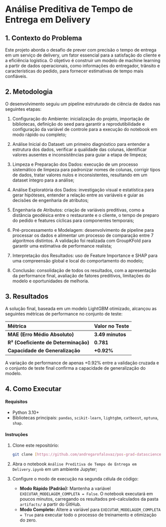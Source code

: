 # Análise Preditiva de Tempo de Entrega em Delivery

## 1. Contexto do Problema
Este projeto aborda o desafio de prever com precisão o tempo de entrega em um serviço de delivery, um fator essencial para a satisfação do cliente e a eficiência logística. O objetivo é construir um modelo de machine learning a partir de dados operacionais, como informações do entregador, trânsito e características do pedido, para fornecer estimativas de tempo mais confiáveis.


## 2. Metodologia
O desenvolvimento seguiu um pipeline estruturado de ciência de dados nas seguintes etapas:
  1. Configuração do Ambiente: inicialização do projeto, importação de bibliotecas, definição do seed para garantir a reprodutibilidade e configuração da variável de controle para a execução do notebook em modo rápido ou completo;

  2. Análise Inicial do Dataset: um primeiro diagnóstico para entender a estrutura dos dados, verificar a qualidade das colunas, identificar valores ausentes e inconsistências para guiar a etapa de limpeza;
  
  3. Limpeza e Preparação dos Dados: execução de um processo sistemático de limpeza para padronizar nomes de colunas, corrigir tipos de dados, tratar valores nulos e inconsistentes, resultando em um dataset íntegro para a análise;
  
  4. Análise Exploratória dos Dados: investigação visual e estatística para gerar hipóteses, entender a relação entre as variáveis e guiar as decisões de engenharia de atributos;
  
  5. Engenharia de Atributos: criação de variáveis preditivas, como a distância geodésica entre o restaurante e o cliente, o tempo de preparo do pedido e features cíclicas para componentes temporais;
  
  6. Pré-processamento e Modelagem: desenvolvimento de pipeline para processar os dados e alimentar um processo de comparação entre 7 algoritmos distintos. A validação foi realizada com GroupKFold para garantir uma estimativa de performance realista;
  
  7. Interpretação dos Resultados: uso de Feature Importance e SHAP para uma compreensão global e local do comportamento do modelo;
  
  8. Conclusão: consolidação de todos os resultados, com a apresentação da performance final, avaliação de fatores preditivos, limitações do modelo e oportunidades de melhoria.

  
## 3. Resultados
A solução final, baseada em um modelo LightGBM otimizado, alcançou as seguintes métricas de performance no conjunto de teste:

| Métrica | Valor no Teste |
| :--- | :--- |
| **MAE (Erro Médio Absoluto)** | **3.49 minutos** |
| **R² (Coeficiente de Determinação)** | **0.781** |
| **Capacidade de Generalização** | **+0.92%** |

A variação de performance de apenas +0.92% entre a validação cruzada e o conjunto de teste final confirma a capacidade de generalização do modelo.


## 4. Como Executar
#### Requisitos
- Python 3.10+
- Bibliotecas principais: `pandas`, `scikit-learn`, `lightgbm`, `catboost`, `optuna`, `shap`.

#### Instruções
1.  Clone este repositório:
    ```bash
    git clone [https://github.com/andregarofalovaz/pos-grad-datascience.git](https://github.com/andregarofalovaz/pos-grad-datascience.git)
    ```
2.  Abra o notebook `Análise Preditiva de Tempo de Entrega em Delivery.ipynb` em um ambiente Jupyter;

3.  Configure o modo de execução na segunda célula de código:
    - **Modo Rápido (Padrão):** Mantenha a variável `EXECUTAR_MODELAGEM_COMPLETA = False`. O notebook executará em poucos minutos, carregando os resultados pré-calculados da pasta `artifacts/` a partir do GitHub.
    - **Modo Completo:** Altere a variável para `EXECUTAR_MODELAGEM_COMPLETA = True` para executar todo o processo de treinamento e otimização do zero.

